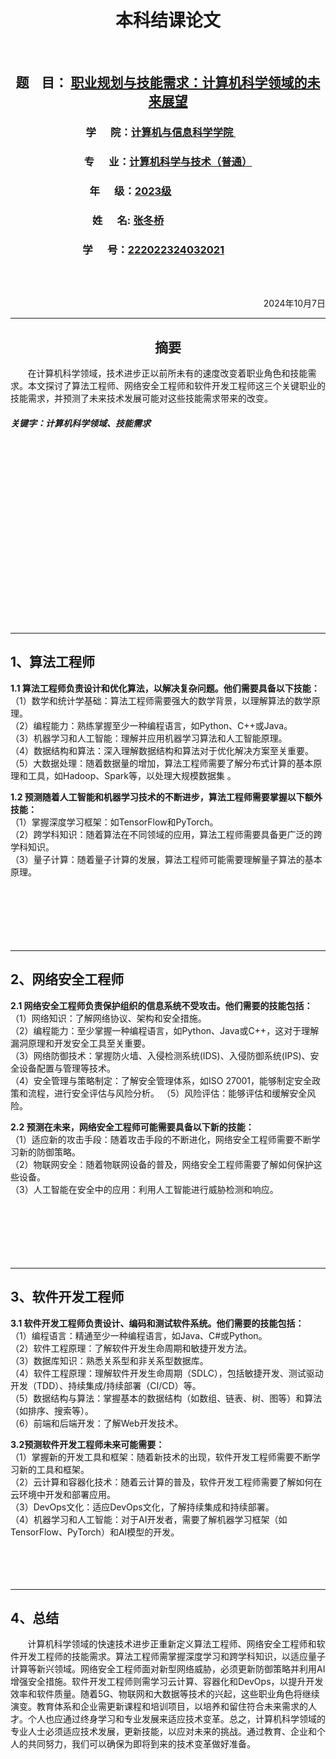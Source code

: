   <div style="text-align: center">


 # 本科结课论文  

<br>

 ## 题 &nbsp;&nbsp; 目： <u>职业规划与技能需求：计算机科学领域的未来展望</u>

### 学 &nbsp;&nbsp;&nbsp;&nbsp; 院：<u>计算机与信息科学学院 </u>&nbsp;&nbsp;&nbsp;&nbsp;&nbsp;&nbsp;
### 专 &nbsp;&nbsp;&nbsp;&nbsp; 业：<u>计算机科学与技术（普通）</u>
### 年 &nbsp;&nbsp;&nbsp;&nbsp; 级：<u>2023级</u>&nbsp;&nbsp;&nbsp;&nbsp;&nbsp;&nbsp;&nbsp;&nbsp;&nbsp;&nbsp;&nbsp;&nbsp;&nbsp;&nbsp;&nbsp;&nbsp;&nbsp;&nbsp;&nbsp;&nbsp;&nbsp;&nbsp;&nbsp;&nbsp;&nbsp;&nbsp;&nbsp;&nbsp;&nbsp;&nbsp;&nbsp;
### 姓 &nbsp;&nbsp;&nbsp;&nbsp; 名: <u>张冬桥</u>  &nbsp;&nbsp;&nbsp;&nbsp;&nbsp;&nbsp;&nbsp;&nbsp;&nbsp;&nbsp;&nbsp;&nbsp;&nbsp;&nbsp;&nbsp;&nbsp;&nbsp;&nbsp;&nbsp;&nbsp;&nbsp;&nbsp;&nbsp;&nbsp;&nbsp;&nbsp;&nbsp;&nbsp;&nbsp;&nbsp;&nbsp;&nbsp;
### 学 &nbsp;&nbsp;&nbsp;&nbsp; 号：<u>222022324032021</u>&nbsp;&nbsp;&nbsp;&nbsp;&nbsp;&nbsp;&nbsp;&nbsp;&nbsp;&nbsp;&nbsp;&nbsp;
</div>

<br><br>
<div style="text-align: right">2024年10月7日</div>

---
<div style="text-align: center"> 

## 摘要</div>

&nbsp;&nbsp;&nbsp;&nbsp;&nbsp;&nbsp;&nbsp;在计算机科学领域，技术进步正以前所未有的速度改变着职业角色和技能需求。本文探讨了算法工程师、网络安全工程师和软件开发工程师这三个关键职业的技能需求，并预测了未来技术发展可能对这些技能需求带来的改变。
##### 关键字：计算机科学领域、技能需求
<br><br><br><br><br><br><br><br><br><br><br><br><br><br><br><br><br>

---

## 1、算法工程师
__1.1 算法工程师负责设计和优化算法，以解决复杂问题。他们需要具备以下技能：__  
（1）数学和统计学基础：算法工程师需要强大的数学背景，以理解算法的数学原理。  
（2）编程能力：熟练掌握至少一种编程语言，如Python、C++或Java。  
（3）机器学习和人工智能：理解并应用机器学习算法和人工智能原理。  
（4）数据结构和算法：深入理解数据结构和算法对于优化解决方案至关重要。  
（5）大数据处理：随着数据量的增加，算法工程师需要了解分布式计算的基本原理和工具，如Hadoop、Spark等，以处理大规模数据集 。

__1.2 预测随着人工智能和机器学习技术的不断进步，算法工程师需要掌握以下额外技能：__  
（1）掌握深度学习框架：如TensorFlow和PyTorch。  
（2）跨学科知识：随着算法在不同领域的应用，算法工程师需要具备更广泛的跨学科知识。  
（3）量子计算：随着量子计算的发展，算法工程师可能需要理解量子算法的基本原理。
<br><br><br><br><br><br><br>

---
## 2、网络安全工程师
__2.1 网络安全工程师负责保护组织的信息系统不受攻击。他们需要的技能包括：__  
（1）网络知识：了解网络协议、架构和安全措施。   
（2）编程能力：至少掌握一种编程语言，如Python、Java或C++，这对于理解漏洞原理和开发安全工具至关重要。  
（3）网络防御技术：掌握防火墙、入侵检测系统(IDS)、入侵防御系统(IPS)、安全设备配置与管理等技术。  
（4）安全管理与策略制定：了解安全管理体系，如ISO 27001，能够制定安全政策和流程，进行安全评估与风险分析。
（5）风险评估：能够评估和缓解安全风险。  

__2.2 预测在未来，网络安全工程师可能需要具备以下新的技能：__  
（1）适应新的攻击手段：随着攻击手段的不断进化，网络安全工程师需要不断学习新的防御策略。  
（2）物联网安全：随着物联网设备的普及，网络安全工程师需要了解如何保护这些设备。  
（3）人工智能在安全中的应用：利用人工智能进行威胁检测和响应。  
<br><br><br><br><br><br>

---
## 3、软件开发工程师
__3.1 软件开发工程师负责设计、编码和测试软件系统。他们需要的技能包括：__  
（1）编程语言：精通至少一种编程语言，如Java、C#或Python。  
（2）软件工程原理：了解软件开发生命周期和敏捷开发方法。  
（3）数据库知识：熟悉关系型和非关系型数据库。  
（4）软件工程原理：理解软件开发生命周期（SDLC），包括敏捷开发、测试驱动开发（TDD）、持续集成/持续部署（CI/CD）等。  
（5）数据结构与算法：掌握基本的数据结构（如数组、链表、树、图等）和算法（如排序、搜索等）。  
（6）前端和后端开发：了解Web开发技术。  

__3.2预测软件开发工程师未来可能需要：__  
（1）掌握新的开发工具和框架：随着新技术的出现，软件开发工程师需要不断学习新的工具和框架。  
（2）云计算和容器化技术：随着云计算的普及，软件开发工程师需要了解如何在云环境中开发和部署应用。  
（3）DevOps文化：适应DevOps文化，了解持续集成和持续部署。  
（4）机器学习和人工智能：对于AI开发者，需要了解机器学习框架（如TensorFlow、PyTorch）和AI模型的开发。
<br><br><br><br><br>

---
## 4、总结
&nbsp;&nbsp;&nbsp;&nbsp;&nbsp;&nbsp;&nbsp;计算机科学领域的快速技术进步正重新定义算法工程师、网络安全工程师和软件开发工程师的技能需求。算法工程师需掌握深度学习和跨学科知识，以适应量子计算等新兴领域。网络安全工程师面对新型网络威胁，必须更新防御策略并利用AI增强安全措施。软件开发工程师则需学习云计算、容器化和DevOps，以提升开发效率和软件质量。随着5G、物联网和大数据等技术的兴起，这些职业角色将继续演变。教育体系和企业需更新课程和培训项目，以培养和留住符合未来需求的人才。个人也应通过终身学习和专业发展来适应技术变革。总之，计算机科学领域的专业人士必须适应技术发展，更新技能，以应对未来的挑战。通过教育、企业和个人的共同努力，我们可以确保为即将到来的技术变革做好准备。